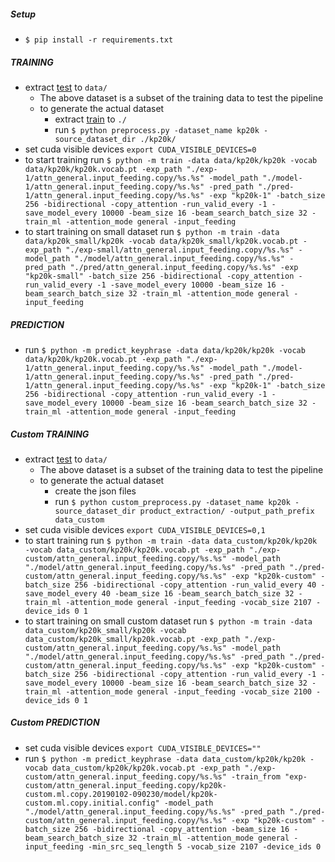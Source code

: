 
##### Setup
* `$ pip install -r requirements.txt`

##### TRAINING
* extract [test](https://drive.google.com/open?id=1Jh8Suuk6sTKuK-mbpvU5KfiQKi9zAGar) to `data/`
  - The above dataset is a subset of the training data to test the pipeline
  - to generate the actual dataset
    - extract [train](https://drive.google.com/file/d/1ZTQEGZSq06kzlPlOv4yGjbUpoDrNxebR/view) to `./`
    - run `$ python preprocess.py -dataset_name kp20k -source_dataset_dir ./kp20k/`
* set cuda visible devices `export CUDA_VISIBLE_DEVICES=0`
* to start training run `$ python -m train -data data/kp20k/kp20k -vocab data/kp20k/kp20k.vocab.pt -exp_path "./exp-1/attn_general.input_feeding.copy/%s.%s" -model_path "./model-1/attn_general.input_feeding.copy/%s.%s" -pred_path "./pred-1/attn_general.input_feeding.copy/%s.%s" -exp "kp20k-1" -batch_size 256 -bidirectional -copy_attention -run_valid_every -1 -save_model_every 10000 -beam_size 16 -beam_search_batch_size 32 -train_ml -attention_mode general -input_feeding`
* to start training on small dataset run `$ python -m train -data data/kp20k_small/kp20k -vocab data/kp20k_small/kp20k.vocab.pt -exp_path "./exp-small/attn_general.input_feeding.copy/%s.%s" -model_path "./model/attn_general.input_feeding.copy/%s.%s" -pred_path "./pred/attn_general.input_feeding.copy/%s.%s" -exp "kp20k-small" -batch_size 256 -bidirectional -copy_attention -run_valid_every -1 -save_model_every 10000 -beam_size 16 -beam_search_batch_size 32 -train_ml -attention_mode general -input_feeding`

##### PREDICTION

* run `$ python -m predict_keyphrase -data data/kp20k/kp20k -vocab data/kp20k/kp20k.vocab.pt -exp_path "./exp-1/attn_general.input_feeding.copy/%s.%s" -model_path "./model-1/attn_general.input_feeding.copy/%s.%s" -pred_path "./pred-1/attn_general.input_feeding.copy/%s.%s" -exp "kp20k-1" -batch_size 256 -bidirectional -copy_attention -run_valid_every -1 -save_model_every 10000 -beam_size 16 -beam_search_batch_size 32 -train_ml -attention_mode general -input_feeding`


##### Custom TRAINING
* extract [test](https://drive.google.com/open?id=1Jh8Suuk6sTKuK-mbpvU5KfiQKi9zAGar) to `data/`
  - The above dataset is a subset of the training data to test the pipeline
  - to generate the actual dataset
    - create the json files
    - run `$ python custom_preprocess.py -dataset_name kp20k -source_dataset_dir product_extraction/ -output_path_prefix data_custom`
* set cuda visible devices `export CUDA_VISIBLE_DEVICES=0,1`
* to start training run `$ python -m train -data data_custom/kp20k/kp20k -vocab data_custom/kp20k/kp20k.vocab.pt -exp_path "./exp-custom/attn_general.input_feeding.copy/%s.%s" -model_path "./model/attn_general.input_feeding.copy/%s.%s" -pred_path "./pred-custom/attn_general.input_feeding.copy/%s.%s" -exp "kp20k-custom" -batch_size 256 -bidirectional -copy_attention -run_valid_every 40 -save_model_every 40 -beam_size 16 -beam_search_batch_size 32 -train_ml -attention_mode general -input_feeding -vocab_size 2107 -device_ids 0 1`
* to start training on small custom dataset run `$ python -m train -data data_custom/kp20k_small/kp20k -vocab data_custom/kp20k_small/kp20k.vocab.pt -exp_path "./exp-custom/attn_general.input_feeding.copy/%s.%s" -model_path "./model/attn_general.input_feeding.copy/%s.%s" -pred_path "./pred-custom/attn_general.input_feeding.copy/%s.%s" -exp "kp20k-custom" -batch_size 256 -bidirectional -copy_attention -run_valid_every -1 -save_model_every 10000 -beam_size 16 -beam_search_batch_size 32 -train_ml -attention_mode general -input_feeding -vocab_size 2100 -device_ids 0 1`

##### Custom PREDICTION
* set cuda visible devices `export CUDA_VISIBLE_DEVICES=""`
* run `$ python -m predict_keyphrase -data data_custom/kp20k/kp20k -vocab data_custom/kp20k/kp20k.vocab.pt -exp_path "./exp-custom/attn_general.input_feeding.copy/%s.%s" -train_from "exp-custom/attn_general.input_feeding.copy/kp20k-custom.ml.copy.20190102-090230/model/kp20k-custom.ml.copy.initial.config" -model_path "./model/attn_general.input_feeding.copy/%s.%s" -pred_path "./pred-custom/attn_general.input_feeding.copy/%s.%s" -exp "kp20k-custom" -batch_size 256 -bidirectional -copy_attention -beam_size 16 -beam_search_batch_size 32 -train_ml -attention_mode general -input_feeding -min_src_seq_length 5 -vocab_size 2107 -device_ids 0`
